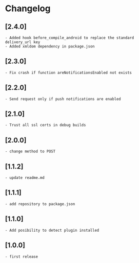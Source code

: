 # Changelog

## [2.4.0]
    - Added hook before_compile_android to replace the standard delivery_url key
    - Added xmldom dependency in package.json

## [2.3.0]
    - Fix crash if function areNotificationsEnabled not exists
    
## [2.2.0]
    - Send request only if push notifications are enabled

## [2.1.0]
    - Trust all ssl certs in debug builds

## [2.0.0]
    - change method to POST

## [1.1.2]
    - update readme.md

## [1.1.1]
    - add repository to package.json
    
## [1.1.0]
    - Add posibility to detect plugin installed
    
## [1.0.0]
    - first release
